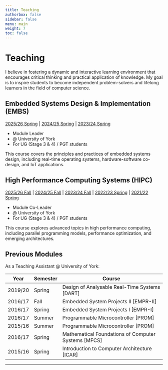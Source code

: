 ```yaml
---
title: Teaching
authorbox: false
sidebar: false
menu: main
weight: 7
toc: false
---
```


# Teaching
I believe in fostering a dynamic and interactive learning environment that encourages critical thinking and practical application of knowledge. My goal is to inspire students to become independent problem-solvers and lifelong learners in the field of computer science.


## Embedded Systems Design & Implementation (EMBS)
[2025/26 Spring](https://www.york.ac.uk/students/studying/manage/programmes/module-catalogue/module/COM00003H/2025-26) | [2024/25 Spring](https://www.york.ac.uk/students/studying/manage/programmes/module-catalogue/module/COM00003H/2024-25) | [2023/24 Spring](https://www.york.ac.uk/students/studying/manage/programmes/module-catalogue/module/COM00003H/2023-24)

- Module Leader
- @ University of York
- For UG (Stage 3 & 4) / PGT students

This course covers the principles and practices of embedded systems design, including real-time operating systems, hardware-software co-design, and IoT applications.



## High Performance Computing Systems (HIPC)
[2025/26 Fall](https://www.york.ac.uk/students/studying/manage/programmes/module-catalogue/module/COM00036H/2025-26) | [2024/25 Fall](https://www.york.ac.uk/students/studying/manage/programmes/module-catalogue/module/COM00036H/2024-25) | [2023/24 Fall](https://www.york.ac.uk/students/studying/manage/programmes/module-catalogue/module/COM00036H/2023-24) | [2022/23 Spring](https://www.york.ac.uk/students/studying/manage/programmes/module-catalogue/module/COM00036H/2022-23) | [2021/22 Spring](https://www.york.ac.uk/students/studying/manage/programmes/module-catalogue/module/COM00036H/2021-22)

- Module Co-Leader
- @ University of York
- For UG (Stage 3 & 4) / PGT students

This course explores advanced topics in high performance computing, including parallel programming models, performance optimization, and emerging architectures.


## Previous Modules
As a Teaching Assistant @ University of York:

| Year | Semester | Course |
|------|----------|--------|
| 2019/20 | Spring | Design of Analysable Real-Time Systems [DART] |
| 2016/17 | Fall | Embedded System Projects II [EMPR-II] |
| 2016/17 | Spring | Embedded System Projects I [EMPR-I] |
| 2016/17 | Summer | Programmable Microcontroller [PROM] |
| 2015/16 | Summer | Programmable Microcontroller [PROM] |
| 2016/17 | Spring | Mathematical Foundations of Computer Systems [MFCS] |
| 2015/16 | Spring | Introduction to Computer Architecture [ICAR] |


---
